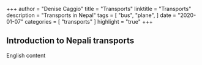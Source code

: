 +++
author = "Denise Caggio"
title = "Transports"
linktitle = "Transports"
description = "Transports in Nepal"
tags = [
    "bus",
    "plane",
]
date = "2020-01-07"
categories = [
    "transports"
]
highlight = "true"
+++

## Introduction to Nepali transports

English content